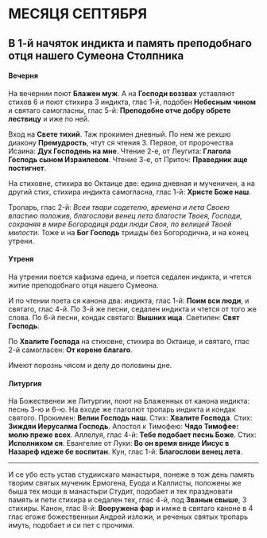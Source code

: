 
# МЕСЯЦЯ СЕПТЯБРЯ

## В 1-й начяток индикта и память преподобнаго отця нашего Сумеона Столпника

#### Вечерня

На вечернии поют **Блажен муж**. А на **Господи воззвах** уставляют стихов 6 
и поют стихира 3 индикта, глас 1-й, подобен **Небесным чином** и святаго 
самогласны, глас 5-й: **Преподобне отче добру обрете лествицу** и иже по ней. 

Вход на **Свете тихий**. Таж прокимен дневный. По нем же рекшю диакону **Премудрость**, 
чтут ся чтения 3. Первое, от пророчества Исаина: **Дух Господень на мне**. 
Чтение 2-е, от Леугита: **Глагола Господь сыном Израилевом**. 
Чтение 3-е, от Приточ: **Праведник аще постигнет**. 

На стиховне, стихира во Октаице две: едина дневная и мученичен, а на другий стих, 
стихира индикта самогласна, глас 1-й: **Христе Боже наш**. 

Тропарь, глас 2-й: *Всеи твари содетелю, времена и лета Своею властию положив, 
благослови венец лета благости Твоея, Господи, сохраняя в мире Богородиця ради люди 
Своя, по велицей Твоей милости*. 
Тоже и на **Бог Господь** тришды без Богородична, и на конец утрени. 

#### Утреня

На утрении поется кафизма едина, и поется седален индикта, и чтется житие преподобнаго 
отця нашего Сумеона. 

И по чтении поета ся канона два: индикта, глас 1-й: **Поим вси люди**, 
и святаго, глас 4-й. 
По 3-й же песни, седален индикта и чтется от того же слова. 
По 6-й песни, кондак святаго: **Вышних ища**. 
Светилен: **Свят Господь**. 

По **Хвалите Господа** на стиховне, стихира во Октаице, и святаго, глас 2-й самогласен: 
**От корене благаго**.

Имеют порознь чясом и делу до половины дне.

#### Литургия

На Божественеи же Литургии, поют на Блаженных от канона индикта: песнь 3-ю и 6-ю. 
На входе же глаголют тропарь индикта и кондак святого. 
Прокимен: **Велии Господь наш**. Стих: **Хвалите Господа**. Стих: **Зиждяи Иерусалма Господь**. 
Апостол к Тимофею: **Чядо Тимофее: молю преже всех**. 
Аллелуя, глас 4-й: **Тебе подобает песнь Боже**. Стих: **Исполнихом ся**. 
Евангелие от Луки: **Во он время вниде Иисус в Назареф идеже бе воспитан**. 
Кун, глас 1-й: **Благослови венец лета**.

---

И се убо есть устав студиискаго манастыря, понеже в тож день память творим святых мученик 
Ермогена, Еуода и Каллисты, положены же быша тех мощи в манастыри Студит, подобает и тех 
праздновати память и пети стихира и седален тех, глас 4-й, под **Званыи свыше**, 3 стихиры. 
Канон, глас 8-й: **Вооружена фар** и имже в святаго каноне в 4 глас егоже божественныи 
Андрей изложи, и реченых святых тропарь имуть, подобает и си пет с прочими.
